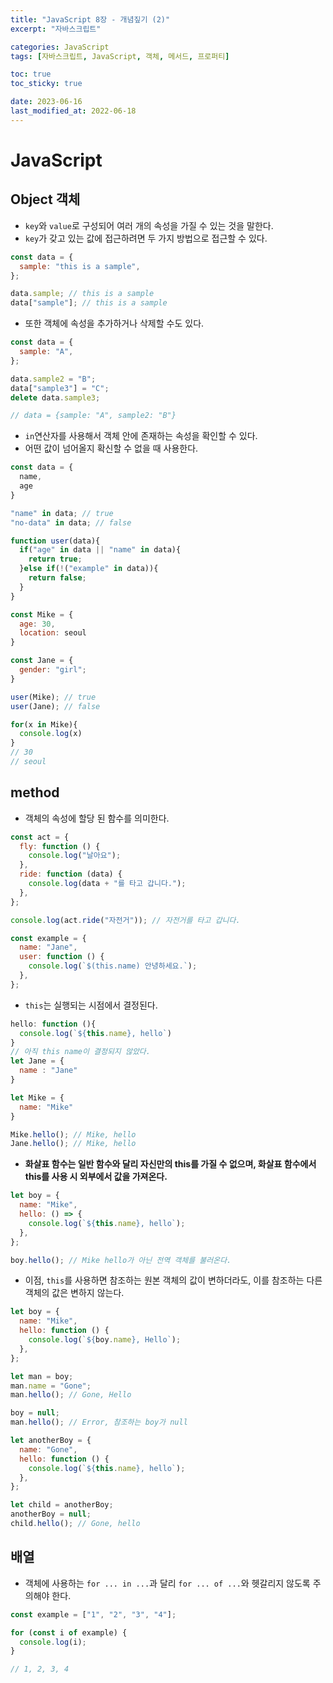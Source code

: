 ```yaml
---
title: "JavaScript 8장 - 개념짚기 (2)"
excerpt: "자바스크립트"

categories: JavaScript
tags: [자바스크립트, JavaScript, 객체, 메서드, 프로퍼티]

toc: true
toc_sticky: true

date: 2023-06-16
last_modified_at: 2022-06-18
---
```


# JavaScript

## Object 객체

- `key`와 `value`로 구성되어 여러 개의 속성을 가질 수 있는 것을 말한다.
- `key`가 갖고 있는 값에 접근하려면 두 가지 방법으로 접근할 수 있다.

```js
const data = {
  sample: "this is a sample",
};

data.sample; // this is a sample
data["sample"]; // this is a sample
```

- 또한 객체에 속성을 추가하거나 삭제할 수도 있다.

```js
const data = {
  sample: "A",
};

data.sample2 = "B";
data["sample3"] = "C";
delete data.sample3;

// data = {sample: "A", sample2: "B"}
```

- `in`연산자를 사용해서 객체 안에 존재하는 속성을 확인할 수 있다.
- 어떤 값이 넘어올지 확신할 수 없을 때 사용한다.

```js
const data = {
  name,
  age
}

"name" in data; // true
"no-data" in data; // false

function user(data){
  if("age" in data || "name" in data){
    return true;
  }else if(!("example" in data)){
    return false;
  }
}

const Mike = {
  age: 30,
  location: seoul
}

const Jane = {
  gender: "girl";
}

user(Mike); // true
user(Jane); // false

for(x in Mike){
  console.log(x)
}
// 30
// seoul
```

## method

- 객체의 속성에 할당 된 함수를 의미한다.

```js
const act = {
  fly: function () {
    console.log("날아요");
  },
  ride: function (data) {
    console.log(data + "를 타고 갑니다.");
  },
};

console.log(act.ride("자전거")); // 자전거를 타고 갑니다.

const example = {
  name: "Jane",
  user: function () {
    console.log(`$(this.name) 안녕하세요.`);
  },
};
```

- `this`는 실행되는 시점에서 결정된다.

```js
hello: function (){
  console.log(`${this.name}, hello`)
}
// 아직 this name이 결정되지 않았다.
let Jane = {
  name : "Jane"
}

let Mike = {
  name: "Mike"
}

Mike.hello(); // Mike, hello
Jane.hello(); // Mike, hello
```

- **화살표 함수는 일반 함수와 달리 자신만의 this를 가질 수 없으며, 화살표 함수에서 this를 사용 시 외부에서 값을 가져온다.**

```js
let boy = {
  name: "Mike",
  hello: () => {
    console.log(`${this.name}, hello`);
  },
};

boy.hello(); // Mike hello가 아닌 전역 객체를 불러온다.
```

- 이점, `this`를 사용하면 참조하는 원본 객체의 값이 변하더라도, 이를 참조하는 다른 객체의 값은 변하지 않는다.

```js
let boy = {
  name: "Mike",
  hello: function () {
    console.log(`${boy.name}, Hello`);
  },
};

let man = boy;
man.name = "Gone";
man.hello(); // Gone, Hello

boy = null;
man.hello(); // Error, 참조하는 boy가 null

let anotherBoy = {
  name: "Gone",
  hello: function () {
    console.log(`${this.name}, hello`);
  },
};

let child = anotherBoy;
anotherBoy = null;
child.hello(); // Gone, hello
```

## 배열

- 객체에 사용하는 `for ... in ...`과 달리 `for ... of ...`와 헷갈리지 않도록 주의해야 한다.

```js
const example = ["1", "2", "3", "4"];

for (const i of example) {
  console.log(i);
}

// 1, 2, 3, 4
```

